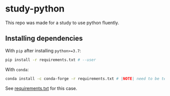 # study-python

This repo was made for a study to use python fluently.

## Installing dependencies

With `pip` after installing `python>=3.7`:

```bash
pip install -r requirements.txt # --user
```

With `conda`:

```bash
conda install -c conda-forge -r requirements.txt # |NOTE| need to be tested
```

See [requirements.txt](requirements.txt) for this case.
